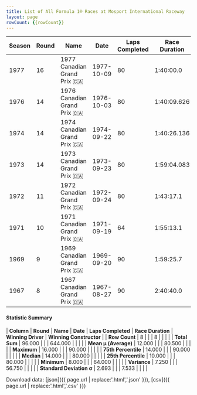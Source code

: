 ```yaml
---
title: List of All Formula 1® Races at Mosport International Raceway
layout: page
rowCount: {{rowCount}}
---
```


| Season | Round | Name | Date | Laps Completed | Race Duration | Winning Driver | Winning Constructor |
|--|--|--|--|--|--|--|--|
| 1977 | 16 | 1977 Canadian Grand Prix 🇨🇦 | 1977-10-09 | 80 | 1:40:00.0 | Jody Scheckter 🇿🇦 | Wolf 🇨🇦 |
| 1976 | 14 | 1976 Canadian Grand Prix 🇨🇦 | 1976-10-03 | 80 | 1:40:09.626 | James Hunt 🇬🇧 | McLaren 🇬🇧 |
| 1974 | 14 | 1974 Canadian Grand Prix 🇨🇦 | 1974-09-22 | 80 | 1:40:26.136 | Emerson Fittipaldi 🇧🇷 | McLaren 🇬🇧 |
| 1973 | 14 | 1973 Canadian Grand Prix 🇨🇦 | 1973-09-23 | 80 | 1:59:04.083 | Peter Revson 🇺🇸 | McLaren 🇬🇧 |
| 1972 | 11 | 1972 Canadian Grand Prix 🇨🇦 | 1972-09-24 | 80 | 1:43:17.1 | Jackie Stewart 🇬🇧 | Tyrrell 🇬🇧 |
| 1971 | 10 | 1971 Canadian Grand Prix 🇨🇦 | 1971-09-19 | 64 | 1:55:13.1 | Jackie Stewart 🇬🇧 | Tyrrell 🇬🇧 |
| 1969 | 9 | 1969 Canadian Grand Prix 🇨🇦 | 1969-09-20 | 90 | 1:59:25.7 | Jacky Ickx 🇧🇪 | Brabham-Ford 🇬🇧 |
| 1967 | 8 | 1967 Canadian Grand Prix 🇨🇦 | 1967-08-27 | 90 | 2:40:40.0 | Jack Brabham 🇦🇺 | Brabham-Repco 🇬🇧 |

#### Statistic Summary

| **Column** | **Round** | **Name** | **Date** | **Laps Completed** | **Race Duration** | **Winning Driver** | **Winning Constructor** |
| **Row Count** | 8 |  |  | 8 |  |  |  |
| **Total Sum** | 96.000 |  |  | 644.000 |  |  |  |
| **Mean μ (Average)** | 12.000 |  |  | 80.500 |  |  |  |
| **Maximum** | 16.000 |  |  | 90.000 |  |  |  |
| **75th Percentile** | 14.000 |  |  | 90.000 |  |  |  |
| **Median** | 14.000 |  |  | 80.000 |  |  |  |
| **25th Percentile** | 10.000 |  |  | 80.000 |  |  |  |
| **Minimum** | 8.000 |  |  | 64.000 |  |  |  |
| **Variance** | 7.250 |  |  | 56.750 |  |  |  |
| **Standard Deviation σ** | 2.693 |  |  | 7.533 |  |  |  |

Download data: [json]({{ page.url | replace:'.html','.json' }}), [csv]({{ page.url | replace:'.html','.csv' }})

